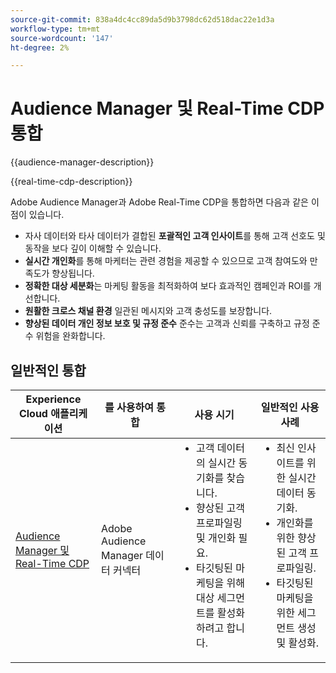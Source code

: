 ```yaml
---
source-git-commit: 838a4dc4cc89da5d9b3798dc62d518dac22e1d3a
workflow-type: tm+mt
source-wordcount: '147'
ht-degree: 2%

---
```



# Audience Manager 및 Real-Time CDP 통합

{{audience-manager-description}}

{{real-time-cdp-description}}

Adobe Audience Manager과 Adobe Real-Time CDP을 통합하면 다음과 같은 이점이 있습니다.

+ 자사 데이터와 타사 데이터가 결합된 **포괄적인 고객 인사이트**&#x200B;를 통해 고객 선호도 및 동작을 보다 깊이 이해할 수 있습니다.
+ **실시간 개인화**&#x200B;를 통해 마케터는 관련 경험을 제공할 수 있으므로 고객 참여도와 만족도가 향상됩니다.
+ **정확한 대상 세분화**&#x200B;는 마케팅 활동을 최적화하여 보다 효과적인 캠페인과 ROI를 개선합니다.
+ **원활한 크로스 채널 환경** 일관된 메시지와 고객 충성도를 보장합니다.
+ **향상된 데이터 개인 정보 보호 및 규정 준수** 준수는 고객과 신뢰를 구축하고 규정 준수 위험을 완화합니다.

## 일반적인 통합

<table>
    <thead>
        <tr>
            <th>Experience Cloud 애플리케이션</th>
            <th>를 사용하여 통합</th>
            <th>사용 시기</th>
            <th>일반적인 사용 사례</th>
        </tr>
    </thead>
    <tbody>
        <tr>
            <td>
                <a href="https://experienceleague.adobe.com/docs/platform-learn/tutorials/sources/ingest-data-from-aam.html" target="_blank" rel="noreferrer">Audience Manager 및 Real-Time CDP</a>
            </td>
            <td>Adobe Audience Manager 데이터 커넥터</td>
            <td>
                <ul style="margin-top: 0;">
                    <li>고객 데이터의 실시간 동기화를 찾습니다.</li>
                    <li>향상된 고객 프로파일링 및 개인화 필요.</li>
                    <li>타깃팅된 마케팅을 위해 대상 세그먼트를 활성화하려고 합니다.</li>
                </ul>
            </td>
            <td>
                <ul style="margin-top: 0;">
                    <li>최신 인사이트를 위한 실시간 데이터 동기화.</li>
                    <li>개인화를 위한 향상된 고객 프로파일링.</li>
                    <li>타깃팅된 마케팅을 위한 세그먼트 생성 및 활성화.</li>
                </ul>
            </td>
        </tr>
    </tbody>
</table>
